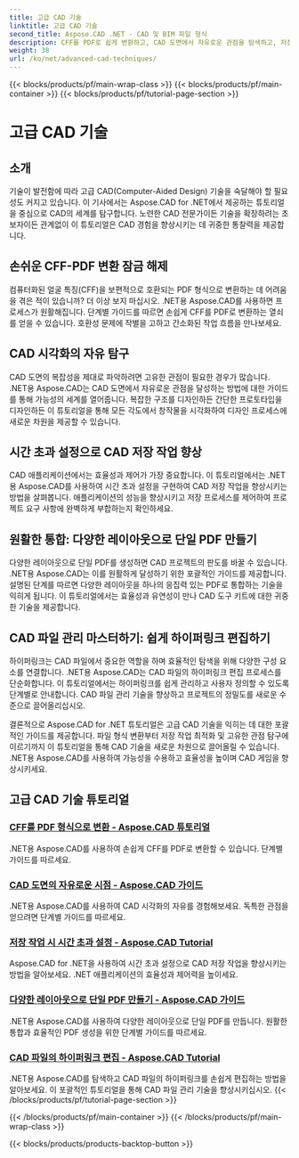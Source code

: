 ```yaml
---
title: 고급 CAD 기술
linktitle: 고급 CAD 기술
second_title: Aspose.CAD .NET - CAD 및 BIM 파일 형식
description: CFF를 PDF로 쉽게 변환하고, CAD 도면에서 자유로운 관점을 탐색하고, 저장 작업에 대한 시간 제한을 설정하고, Aspose.CAD for .NET 튜토리얼을 사용하여 PDF를 생성하세요.
weight: 38
url: /ko/net/advanced-cad-techniques/
---
```


{{< blocks/products/pf/main-wrap-class >}}
{{< blocks/products/pf/main-container >}}
{{< blocks/products/pf/tutorial-page-section >}}

# 고급 CAD 기술

## 소개

기술이 발전함에 따라 고급 CAD(Computer-Aided Design) 기술을 숙달해야 할 필요성도 커지고 있습니다. 이 기사에서는 Aspose.CAD for .NET에서 제공하는 튜토리얼을 중심으로 CAD의 세계를 탐구합니다. 노련한 CAD 전문가이든 기술을 확장하려는 초보자이든 관계없이 이 튜토리얼은 CAD 경험을 향상시키는 데 귀중한 통찰력을 제공합니다.

## 손쉬운 CFF-PDF 변환 잠금 해제

컴퓨터화된 얼굴 특징(CFF)을 보편적으로 호환되는 PDF 형식으로 변환하는 데 어려움을 겪은 적이 있습니까? 더 이상 보지 마십시오. .NET용 Aspose.CAD를 사용하면 프로세스가 원활해집니다. 단계별 가이드를 따르면 손쉽게 CFF를 PDF로 변환하는 열쇠를 얻을 수 있습니다. 호환성 문제에 작별을 고하고 간소화된 작업 흐름을 만나보세요.

## CAD 시각화의 자유 탐구

CAD 도면의 복잡성을 제대로 파악하려면 고유한 관점이 필요한 경우가 많습니다. .NET용 Aspose.CAD는 CAD 도면에서 자유로운 관점을 달성하는 방법에 대한 가이드를 통해 가능성의 세계를 열어줍니다. 복잡한 구조를 디자인하든 간단한 프로토타입을 디자인하든 이 튜토리얼을 통해 모든 각도에서 창작물을 시각화하여 디자인 프로세스에 새로운 차원을 제공할 수 있습니다.

## 시간 초과 설정으로 CAD 저장 작업 향상

CAD 애플리케이션에서는 효율성과 제어가 가장 중요합니다. 이 튜토리얼에서는 .NET용 Aspose.CAD를 사용하여 시간 초과 설정을 구현하여 CAD 저장 작업을 향상시키는 방법을 살펴봅니다. 애플리케이션의 성능을 향상시키고 저장 프로세스를 제어하여 프로젝트 요구 사항에 완벽하게 부합하는지 확인하세요.

## 원활한 통합: 다양한 레이아웃으로 단일 PDF 만들기

다양한 레이아웃으로 단일 PDF를 생성하면 CAD 프로젝트의 판도를 바꿀 수 있습니다. .NET용 Aspose.CAD는 이를 원활하게 달성하기 위한 포괄적인 가이드를 제공합니다. 설명된 단계를 따르면 다양한 레이아웃을 하나의 응집력 있는 PDF로 통합하는 기술을 익히게 됩니다. 이 튜토리얼에서는 효율성과 유연성이 만나 CAD 도구 키트에 대한 귀중한 기술을 제공합니다.

## CAD 파일 관리 마스터하기: 쉽게 하이퍼링크 편집하기

하이퍼링크는 CAD 파일에서 중요한 역할을 하며 효율적인 탐색을 위해 다양한 구성 요소를 연결합니다. .NET용 Aspose.CAD는 CAD 파일의 하이퍼링크 편집 프로세스를 단순화합니다. 이 튜토리얼에서는 하이퍼링크를 쉽게 관리하고 사용자 정의할 수 있도록 단계별로 안내합니다. CAD 파일 관리 기술을 향상하고 프로젝트의 정밀도를 새로운 수준으로 끌어올리십시오.

결론적으로 Aspose.CAD for .NET 튜토리얼은 고급 CAD 기술을 익히는 데 대한 포괄적인 가이드를 제공합니다. 파일 형식 변환부터 저장 작업 최적화 및 고유한 관점 탐구에 이르기까지 이 튜토리얼을 통해 CAD 기술을 새로운 차원으로 끌어올릴 수 있습니다. .NET용 Aspose.CAD를 사용하여 가능성을 수용하고 효율성을 높이며 CAD 게임을 향상시키세요.
## 고급 CAD 기술 튜토리얼
### [CFF를 PDF 형식으로 변환 - Aspose.CAD 튜토리얼](./converting-cff-to-pdf-format/)
.NET용 Aspose.CAD를 사용하여 손쉽게 CFF를 PDF로 변환할 수 있습니다. 단계별 가이드를 따르세요.
### [CAD 도면의 자유로운 시점 - Aspose.CAD 가이드](./free-point-of-view-in-cad-drawings/)
.NET용 Aspose.CAD를 사용하여 CAD 시각화의 자유를 경험해보세요. 독특한 관점을 얻으려면 단계별 가이드를 따르세요.
### [저장 작업 시 시간 초과 설정 - Aspose.CAD Tutorial](./setting-timeout-on-save-operation/)
Aspose.CAD for .NET을 사용하여 시간 초과 설정으로 CAD 저장 작업을 향상시키는 방법을 알아보세요. .NET 애플리케이션의 효율성과 제어력을 높이세요.
### [다양한 레이아웃으로 단일 PDF 만들기 - Aspose.CAD 가이드](./creating-single-pdf-with-different-layouts/)
.NET용 Aspose.CAD를 사용하여 다양한 레이아웃으로 단일 PDF를 만듭니다. 원활한 통합과 효율적인 PDF 생성을 위한 단계별 가이드를 따르세요.
### [CAD 파일의 하이퍼링크 편집 - Aspose.CAD Tutorial](./editing-hyperlinks-in-cad-files/)
.NET용 Aspose.CAD를 탐색하고 CAD 파일의 하이퍼링크를 손쉽게 편집하는 방법을 알아보세요. 이 포괄적인 튜토리얼을 통해 CAD 파일 관리 기술을 향상시키십시오.
{{< /blocks/products/pf/tutorial-page-section >}}

{{< /blocks/products/pf/main-container >}}
{{< /blocks/products/pf/main-wrap-class >}}

{{< blocks/products/products-backtop-button >}}
